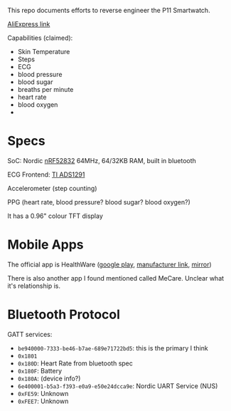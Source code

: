 This repo documents efforts to reverse engineer the P11 Smartwatch.

[AliExpress link](https://vi.aliexpress.com/i/4001115214370.html?gatewayAdapt=glo2vnm)

Capabilities (claimed):

- Skin Temperature
- Steps
- ECG
- blood pressure
- blood sugar
- breaths per minute
- heart rate
- blood oxygen
- 

# Specs

SoC: Nordic [nRF52832](https://www.nordicsemi.com/Products/nRF52832) 64MHz, 64/32KB RAM, built in bluetooth

ECG Frontend: [TI ADS1291](https://www.ti.com/product/ADS1291)

Accelerometer (step counting)
 
 PPG (heart rate, blood pressure? blood sugar? blood oxygen?)

It has a 0.96" colour TFT display


# Mobile Apps

The official app is HealthWare ([google play](https://play.google.com/store/apps/details?id=com.yucheng.HealthWear), [manufacturer link](https://staticpage.ycaviation.com/app/smart/app_download.html?apkname=HealthWear), [mirror](https://cdn.tahnok.ca/u/HealthWear.apk))

There is also another app I found mentioned called MeCare. Unclear what it's relationship is.

# Bluetooth Protocol

GATT services:

 - `be940000-7333-be46-b7ae-689e71722bd5`: this is the primary I think
 - `0x1801`
 - `0x180D`: Heart Rate from bluetooth spec
 - `0x180F`: Battery
 - `0x180A`: (device info?)
 - `6e400001-b5a3-f393-e0a9-e50e24dcca9e`: Nordic UART Service (NUS)
 - `0xFE59`: Unknown
 - `0xFEE7`: Unknown
